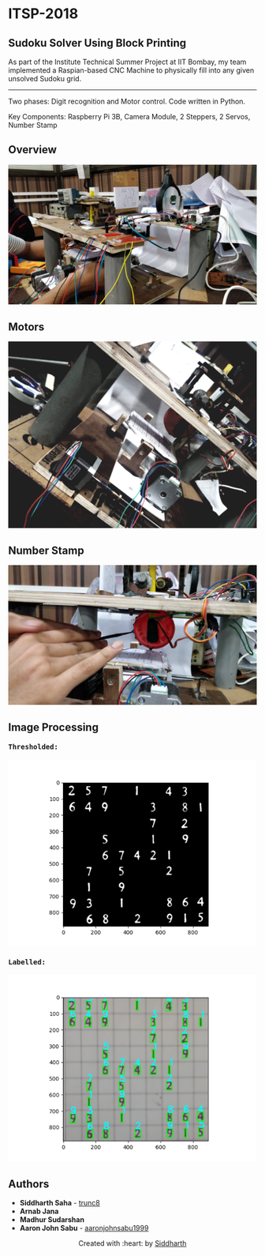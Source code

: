 # ITSP-2018

## Sudoku Solver Using Block Printing

As part of the Institute Technical Summer Project at IIT Bombay, my team implemented a Raspian-based CNC Machine to physically fill into any given unsolved Sudoku grid.

***

Two phases: Digit recognition and Motor control. Code written in Python.

Key Components: Raspberry Pi 3B, Camera Module, 2 Steppers, 2 Servos, Number Stamp

## Overview

![Build1](Images/im1.jpg)

## Motors

![Build2](Images/im4.jpg)

## Number Stamp

![Build3](Images/im3.jpg)

## Image Processing
#### <pre>Thresholded:</pre>

![IP1](Images/Im_th.png)

#### <pre>Labelled:</pre>

![IP1](Images/Im_lab.png)

## Authors

* **Siddharth Saha** - [trunc8](https://github.com/trunc8)
* **Arnab Jana**
* **Madhur Sudarshan**
* **Aaron John Sabu** - [aaronjohnsabu1999](https://github.com/aaronjohnsabu1999)


<p align='center'>Created with :heart: by <a href="https://www.linkedin.com/in/sahasiddharth611/">Siddharth</a></p>
